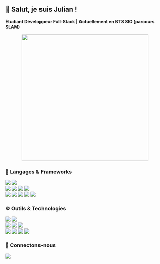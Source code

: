 <h2 align="left">👋 Salut, je suis Julian !</h2>

<p align="left">
  <strong>Étudiant Développeur Full-Stack | Actuellement en BTS SIO (parcours SLAM)</strong>
</p>

<p align="left" style="display: flex; flex-wrap: wrap; justify-content: center; gap: 10px;">
  <img src="https://media1.tenor.com/m/MMItUi4WYPMAAAAd/dexter-morgan-dexter-morgan-confused.gif" width="400" alt="">
</p>

### 🧠 Langages & Frameworks

<p align="left">
  <img src="https://img.shields.io/badge/Java-ED8B00?style=for-the-badge&logo=openjdk&logoColor=white" />
  <img src="https://img.shields.io/badge/Python-3776AB?style=for-the-badge&logo=python&logoColor=white" />

  <br>
  <img src="https://img.shields.io/badge/Node.js-43853D?style=for-the-badge&logo=node.js&logoColor=white" />
  <img src="https://img.shields.io/badge/Express.js-000000?style=for-the-badge&logo=express&logoColor=white"/>
  <img src="https://img.shields.io/badge/EJS-%23B4CA65.svg?style=for-the-badge&logo=ejs&logoColor=white"/>
  <img src="https://img.shields.io/badge/JavaScript-F7DF1E?style=for-the-badge&logo=javascript&logoColor=white" />

  <br>
  <img src="https://img.shields.io/badge/SQL-336791?style=for-the-badge&logo=postgresql&logoColor=white" />
  <img src="https://img.shields.io/badge/PHP-777BB4?style=for-the-badge&logo=php&logoColor=white" />
  <img src="https://img.shields.io/badge/Bootstrap-7952B3?style=for-the-badge&logo=bootstrap&logoColor=white" />
  <img src="https://img.shields.io/badge/CSS3-1572B6?style=for-the-badge&logo=css3&logoColor=white" />
  <img src="https://img.shields.io/badge/HTML5-E34F26?style=for-the-badge&logo=html5&logoColor=white" />
</p>

### ⚙️ Outils & Technologies

<p align="left">
  <img src="https://img.shields.io/badge/IntelliJ_IDEA-000000?style=for-the-badge&logo=intellij-idea&logoColor=white" />
  <img src="https://img.shields.io/badge/VSCode-0078D4?style=for-the-badge&logo=visual-studio-code&logoColor=white" />

  <br>
  <img src="https://img.shields.io/badge/npm-CB3837?style=for-the-badge&logo=npm&logoColor=white" />
  <img src="https://img.shields.io/badge/Git-F05032?style=for-the-badge&logo=git&logoColor=white" />
  <img src="https://img.shields.io/badge/GitLab-FC6D26?style=for-the-badge&logo=gitlab&logoColor=white" />

  <br>
  <img src="https://img.shields.io/badge/Visual%20Paradigm-9B59B6?style=for-the-badge&logo=visual-studio&logoColor=white" />
  <img src="https://img.shields.io/badge/UML-8E44AD?style=for-the-badge" />
  <img src="https://img.shields.io/badge/Notion-000000?style=for-the-badge&logo=notion&logoColor=white" />
  <img src="https://img.shields.io/badge/Figma-F24E1E?style=for-the-badge&logo=figma&logoColor=white" />
</p>

### 🤝 Connectons-nous

<p align="left">
  <a href="https://www.linkedin.com/in/julianseiller/" target="_blank">
    <img src="https://img.shields.io/badge/LinkedIn-0A66C2?style=for-the-badge&logo=linkedin&logoColor=white" />
  </a>
</p>
